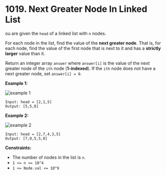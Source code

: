 # 1019. Next Greater Node In Linked List

ou are given the `head` of a linked list with `n` nodes.

For each node in the list, find the value of the **next greater node**. That is, for each node, find the value of the first node that is next to it and has a **strictly larger** value than it.

Return an integer array `answer` where `answer[i]` is the value of the next greater node of the `ith` node (**1-indexed**). If the `ith` node does not have a next greater node, set `answer[i] = 0`.

**Example 1:**

![example 1](https://assets.leetcode.com/uploads/2021/08/05/linkedlistnext1.jpg)

```()
Input: head = [2,1,5]
Output: [5,5,0]
```

**Example 2:**

![example 2](https://assets.leetcode.com/uploads/2021/08/05/linkedlistnext2.jpg)

```()
Input: head = [2,7,4,3,5]
Output: [7,0,5,5,0]
```

**Constraints:**

- The number of nodes in the list is `n`.
- `1 <= n <= 10^4`
- `1 <= Node.val <= 10^9`
